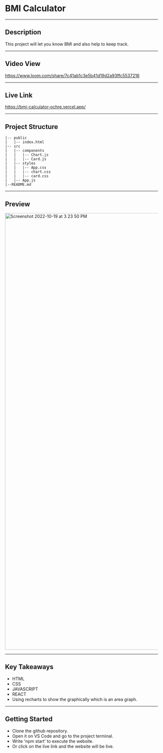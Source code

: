 # BMI Calculator

------------

## Description
This project will let you know BMI and also help to keep track.

------------

## Video View
https://www.loom.com/share/7c41ab1c3e5b41d19d2a93ffc5537216

------------

## Live Link
https://bmi-calculator-ochre.vercel.app/

------------

## Project Structure
```
|-- public
|   |-- index.html
|-- src
|   |-- components
|   |   |-- Chart.js
|   |   |-- Card.js
|   |-- styles
|   |   |-- App.css
|   |   |-- chart.css
|   |   |-- card.css
|   |-- App.js
|--README.md
```

------------

## Preview
<img width="1440" alt="Screenshot 2022-10-19 at 3 23 50 PM" src="https://user-images.githubusercontent.com/103517760/197217457-f69a30b2-4bd6-4835-b67d-36220bcea0de.png">

------------

## Key Takeaways
- HTML
- CSS
- JAVASCRIPT
- REACT
- Using recharts to show the graphically which is an area graph.

------------

## Getting Started
- Clone the github repository.
- Open it on VS Code and go to the project terminal.
- Write 'npm start' to execute the website.
- Or click on the live link and the website will be live.



